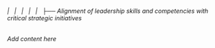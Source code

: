###### |   |   |   |   |   ├── Alignment of leadership skills and competencies with critical strategic initiatives

*Add content here*